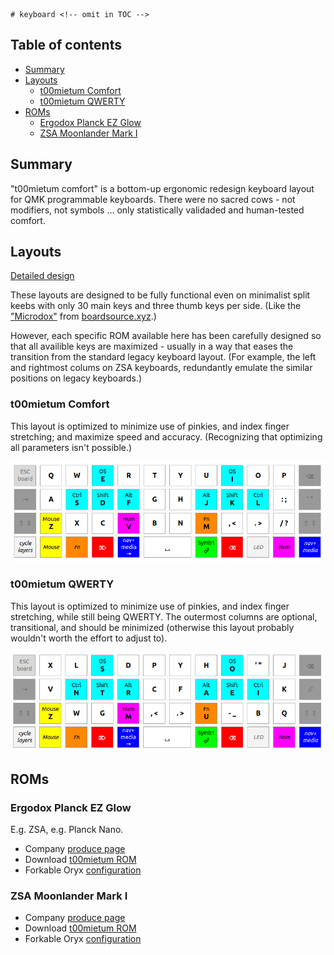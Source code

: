 	# keyboard <!-- omit in TOC -->

## Table of contents <!-- omit in TOC -->

- [Summary](#summary)
- [Layouts](#layouts)
	- [t00mietum Comfort](#t00mietum-comfort)
	- [t00mietum QWERTY](#t00mietum-qwerty)
- [ROMs](#roms)
	- [Ergodox Planck EZ Glow](#ergodox-planck-ez-glow)
	- [ZSA Moonlander Mark I](#zsa-moonlander-mark-i)

## Summary

"t00mietum comfort" is a bottom-up ergonomic redesign keyboard layout for QMK programmable keyboards. There were no sacred cows - not modifiers, not symbols ... only statistically validaded and human-tested comfort.

## Layouts

[Detailed design](https://docs.google.com/spreadsheets/d/1i8QfbnC41kJ8Fhe2n4VAXiONWaPQjeGDeqqHqsaXD2Y/edit?usp=sharing)

These layouts are designed to be fully functional even on minimalist split keebs with only 30 main keys and three thumb keys per side. (Like the ["Microdox"](images/microdox.jpg) from [boardsource.xyz](https://boardsource.xyz/store/5f2e7e4a2902de7151494f92).)

However, each specific ROM available here has been carefully designed so that all availible keys are maximized - usually in a way that eases the transition from the standard legacy keyboard layout. (For example, the left and rightmost colums on ZSA keyboards, redundantly emulate the similar positions on legacy keyboards.)

### t00mietum Comfort

This layout is optimized to minimize use of pinkies, and index finger stretching; and maximize speed and accuracy. (Recognizing that optimizing all parameters isn't possible.)

![Base layer](images/020-t00mie.png)

### t00mietum QWERTY

This layout is optimized to minimize use of pinkies, and index finger stretching, while still being QWERTY. The outermost columns are optional, transitional, and should be minimized (otherwise this layout probably wouldn't worth the effort to adjust to).

![Base layer](images/010-qwerty.png)

## ROMs

### Ergodox Planck EZ Glow

E.g. ZSA, e.g. Planck Nano.

- Company [produce page](https://ergodox-ez.com/pages/planck)
- Download [t00mietum ROM](https://github.com/t00mietum/keyboard/blob/main/ergodox%20planck%20ez%20glow/planck_ez_glow_t00mietum-comfort.bin)
- Forkable Oryx [configuration](https://configure.ergodox-ez.com/planck-ez/layouts/En5W5/)

### ZSA Moonlander Mark I

- Company [produce page](https://www.zsa.io/moonlander/)
- Download [t00mietum ROM](https://github.com/t00mietum/keyboard/blob/main/zsa%20moonlander/moonlander_t00mietum-comfort.bin)
- Forkable Oryx [configuration](https://configure.ergodox-ez.com/moonlander/layouts/7Qqby/)